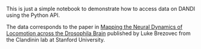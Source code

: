 This is just a simple notebook to demonstrate how to access data on DANDI using the Python API. 

The data corresponds to the paper in [Mapping the Neural Dynamics of Locomotion across the Drosophila Brain](https://www.biorxiv.org/content/10.1101/2022.03.20.485047v1) published by Luke Brezovec 
from the Clandinin lab at Stanford University.
